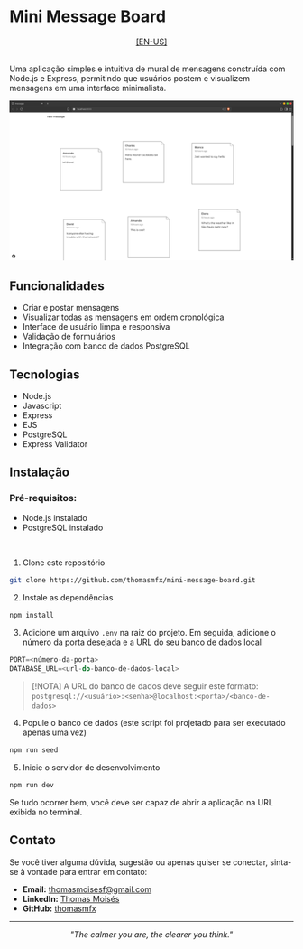 # Mini Message Board

<div align='center'>
  <a href='./README.md'>
    [EN-US]
  </a>
</div>

<br>

Uma aplicação simples e intuitiva de mural de mensagens construída com Node.js e Express, permitindo que usuários postem e visualizem mensagens em uma interface minimalista.

![Imagem de Prévia do Website](./public/assets/preview.png)

## Funcionalidades

- Criar e postar mensagens
- Visualizar todas as mensagens em ordem cronológica
- Interface de usuário limpa e responsiva
- Validação de formulários
- Integração com banco de dados PostgreSQL

## Tecnologias

- Node.js
- Javascript
- Express
- EJS
- PostgreSQL
- Express Validator

## Instalação

### Pré-requisitos:

- Node.js instalado
- PostgreSQL instalado

<br>

1. Clone este repositório

```bash
git clone https://github.com/thomasmfx/mini-message-board.git
```

2. Instale as dependências

```bash
npm install
```

3. Adicione um arquivo `.env` na raiz do projeto. Em seguida, adicione o número da porta desejada e a URL do seu banco de dados local

```js
PORT=<número-da-porta>
DATABASE_URL=<url-do-banco-de-dados-local>
```

> [!NOTA]
> A URL do banco de dados deve seguir este formato: `postgresql://<usuário>:<senha>@localhost:<porta>/<banco-de-dados>`


4. Popule o banco de dados (este script foi projetado para ser executado apenas uma vez)

```bash
npm run seed
```

5. Inicie o servidor de desenvolvimento

```bash
npm run dev
```

Se tudo ocorrer bem, você deve ser capaz de abrir a aplicação na URL exibida no terminal.

## Contato

Se você tiver alguma dúvida, sugestão ou apenas quiser se conectar, sinta-se à vontade para entrar em contato:

- **Email:** thomasmoisesf@gmail.com
- **LinkedIn:** [Thomas Moisés](https://www.linkedin.com/in/thomas-moises-fernandes/)
- **GitHub:** [thomasmfx](https://github.com/thomasmfx)

***

<p align='center'>
  <em>
    "The calmer you are, the clearer you think."
  </em>
</p>

